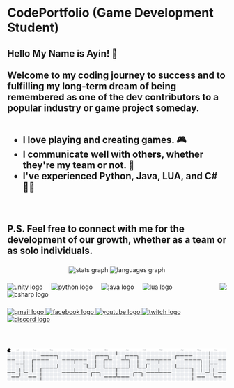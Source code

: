 # CodePortfolio (Game Development Student)
<h2 align="left"> 
  Hello My Name is Ayin! 👾<br><br>
  Welcome to my coding journey to success and to fulfilling my long-term dream of being remembered as one of the dev contributors to a popular industry or game project someday. 
<br><br>
<ul>
  <li>I love playing and creating games. 🎮</li>
  <li>I communicate well with others, whether they're my team or not. 🤝</li>
  <li>I've experienced Python, Java, LUA, and C# 😵‍💫</li>
</ul>
<br><br>
  P.S. Feel free to connect with me for the development of our growth, whether as a team or as solo individuals.
</h2>

###

<div align="center">
  <img src="https://github-readme-stats.vercel.app/api?username=Kyah-Ain&hide_title=false&hide_rank=false&show_icons=true&include_all_commits=true&count_private=true&disable_animations=false&theme=dracula&locale=en&hide_border=false" height="150" alt="stats graph"  />
  <img src="https://github-readme-stats.vercel.app/api/top-langs?username=Kyah-Ain&locale=en&hide_title=false&layout=compact&card_width=320&langs_count=5&theme=dracula&hide_border=false" height="150" alt="languages graph"  />
</div>

###

<img align="right" height="150" src="https://i.pinimg.com/originals/5f/1e/22/5f1e22f735c1c2c6762c790e961d6535.gif"  />

###

<div align="left">
  <img src="https://cdn.jsdelivr.net/gh/devicons/devicon/icons/unity/unity-original.svg" height="30" alt="unity logo"  />
  <img width="12" />
  <img src="https://cdn.jsdelivr.net/gh/devicons/devicon/icons/python/python-original.svg" height="30" alt="python logo"  />
  <img width="12" />
  <img src="https://cdn.jsdelivr.net/gh/devicons/devicon/icons/java/java-original.svg" height="30" alt="java logo"  />
  <img width="12" />
  <img src="https://cdn.jsdelivr.net/gh/devicons/devicon/icons/lua/lua-original.svg" height="30" alt="lua logo"  />
  <img width="12" />
  <img src="https://cdn.jsdelivr.net/gh/devicons/devicon/icons/csharp/csharp-original.svg" height="30" alt="csharp logo"  />
</div>

###

<div align="left">
  <a href="mailto:ianpajulas@gmail.com" target="_blank">
    <img src="https://img.shields.io/static/v1?message=Gmail&logo=gmail&label=&color=D14836&logoColor=white&labelColor=&style=for-the-badge" height="35" alt="gmail logo" />
  </a>

  <a href="https://www.facebook.com/ian.pajulas" target="_blank">
    <img src="https://img.shields.io/static/v1?message=Facebook&logo=facebook&label=&color=1877F2&logoColor=white&labelColor=&style=for-the-badge" height="35" alt="facebook logo"  />
  </a>

  <a href="https://www.youtube.com/@Nagatho" target="_blank">
    <img src="https://img.shields.io/static/v1?message=Youtube&logo=youtube&label=&color=FF0000&logoColor=white&labelColor=&style=for-the-badge" height="35" alt="youtube logo"  />
  </a>

  <a href="https://www.twitch.tv/ayin_ph" target="_blank">
    <img src="https://img.shields.io/static/v1?message=Twitch&logo=twitch&label=&color=9146FF&logoColor=white&labelColor=&style=for-the-badge" height="35" alt="twitch logo"  />
  </a>

  <a href="https://discord.com/users/eyn_nagato" target="_blank">
    <img src="https://img.shields.io/static/v1?message=Discord&logo=discord&label=&color=7289DA&logoColor=white&labelColor=&style=for-the-badge" height="35" alt="discord logo"  />
  </a>
</div>

###

<br>

<br clear="both">

<picture>
  <source media="(prefers-color-scheme: dark)" srcset="https://raw.githubusercontent.com/Kyah-Ain/CodePortfolio/output/pacman-contribution-graph-dark.svg">
  <source media="(prefers-color-scheme: light)" srcset="https://raw.githubusercontent.com/Kyah-Ain/CodePortfolio/output/pacman-contribution-graph.svg">
  <img alt="pacman contribution graph" src="https://raw.githubusercontent.com/Kyah-Ain/CodePortfolio/output/pacman-contribution-graph.svg">
</picture>

###
